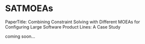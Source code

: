# SATMOEAs
PaperTitle: Combining Constraint Solving with Different MOEAs for Configuring Large Software Product Lines: A Case Study

coming soon...
